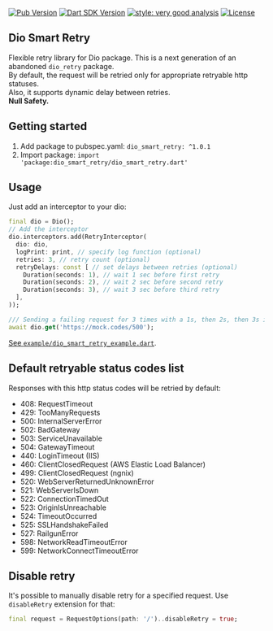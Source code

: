 [![Pub Version](https://img.shields.io/pub/v/dio_smart_retry?logo=dart&logoColor=white)](https://pub.dev/packages/dio_smart_retry/)
[![Dart SDK Version](https://badgen.net/pub/sdk-version/dio_smart_retry)](https://pub.dev/packages/dio_smart_retry/)
[![style: very good analysis](https://img.shields.io/badge/style-very_good_analysis-B22C89.svg)](https://pub.dev/packages/very_good_analysis)
[![License](https://img.shields.io/github/license/rodion-m/dio_smart_retry)](https://github.com/rodion-m/dio_smart_retry/blob/master/LICENSE)

## Dio Smart Retry
Flexible retry library for Dio package. This is a next generation of an abandoned `dio_retry` package. \
By default, the request will be retried only for appropriate retryable http statuses. \
Also, it supports dynamic delay between retries. \
**Null Safety.**

## Getting started

1. Add package to pubspec.yaml: `dio_smart_retry: ^1.0.1`
2. Import package: `import 'package:dio_smart_retry/dio_smart_retry.dart'`

## Usage

Just add an interceptor to your dio:
```dart
final dio = Dio();
// Add the interceptor
dio.interceptors.add(RetryInterceptor(
  dio: dio,
  logPrint: print, // specify log function (optional)
  retries: 3, // retry count (optional)
  retryDelays: const [ // set delays between retries (optional)
    Duration(seconds: 1), // wait 1 sec before first retry
    Duration(seconds: 2), // wait 2 sec before second retry
    Duration(seconds: 3), // wait 3 sec before third retry
  ],
));

/// Sending a failing request for 3 times with a 1s, then 2s, then 3s interval
await dio.get('https://mock.codes/500');
```
[See `example/dio_smart_retry_example.dart`](https://github.com/rodion-m/dio_smart_retry/blob/master/example/dio_smart_retry_example.dart).

## Default retryable status codes list
Responses with this http status codes will be retried by default:
* 408: RequestTimeout
* 429: TooManyRequests
* 500: InternalServerError
* 502: BadGateway
* 503: ServiceUnavailable
* 504: GatewayTimeout
* 440: LoginTimeout (IIS)
* 460: ClientClosedRequest (AWS Elastic Load Balancer)
* 499: ClientClosedRequest (ngnix)
* 520: WebServerReturnedUnknownError
* 521: WebServerIsDown
* 522: ConnectionTimedOut
* 523: OriginIsUnreachable
* 524: TimeoutOccurred
* 525: SSLHandshakeFailed
* 527: RailgunError
* 598: NetworkReadTimeoutError
* 599: NetworkConnectTimeoutError

## Disable retry
It's possible to manually disable retry for a specified request. Use `disableRetry` extension for that:
```dart
final request = RequestOptions(path: '/')..disableRetry = true;
```